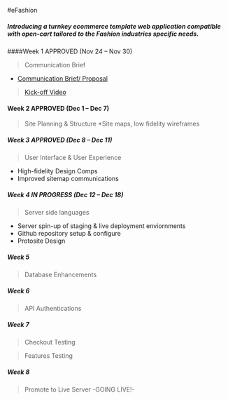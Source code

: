 #eFashion

##### Introducing a turnkey ecommerce template web application compatible with open-cart tailored to the Fashion industries specific needs. 

####Week 1 APPROVED (Nov 24 – Nov 30)
> Communication Brief
* [Communication Brief/ Proposal](DOCS/eFashion_1.0.2.pdf)

>  [Kick-off Video](http://goanimate.com/videos/09zc39dRMwvg?utm_source=linkshare&utm_medium=linkshare&utm_campaign=usercontent)



#### Week 2  APPROVED (Dec 1 – Dec 7)
> Site Planning & Structure
*Site maps, low fidelity wireframes


##### Week 3 APPROVED (Dec 8 – Dec 11)
> User Interface & User Experience
* High-fidelity Design Comps
* Improved sitemap communications


##### Week 4 IN PROGRESS (Dec 12 – Dec 18)
>Server side languages
* Server spin-up of staging & live deployment enviornments
* Github repository setup & configure
* Protosite Design

##### Week 5
>Database Enhancements

##### Week 6
>API Authentications

##### Week 7
>Checkout Testing

>Features Testing

##### Week 8
>Promote to Live Server -GOING LIVE!-
